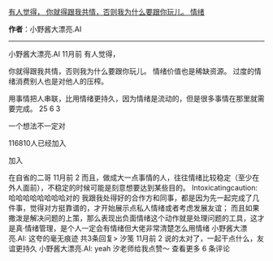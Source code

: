 

[有人觉得， 你就得跟我共情，否则我为什么要跟你玩儿。 情绪](https://m.okjike.com/originalPosts/664e9e8319d274e29645165d?s=ewoidSI6ICI1N2Y0ZGFjYWI2YzFlNTEzMDBiMDQyNmQiCn0=)

**作者**：小野酱大漂亮.AI

---

小野酱大漂亮.AI
11月前
有人觉得，

你就得跟我共情，否则我为什么要跟你玩儿。
情绪价值也是稀缺资源。
过度的情绪消费别人也是对他人的压榨。

用事情把人串联，比用情绪更持久，因为情绪是流动的，但是很多事情在那里就需要完成。
25
6
3

一个想法不一定对

116810人已经加入

加入

在自省的二哥
11月前
2
而且，做成大一点事情的人，往往情绪比较稳定（至少在外人面前），不稳定的时候可能是刻意想要达到某些目的。
Intoxicatingcaution: 哈哈哈哈哈哈哈哈对的 我跟我处得好的合作方和同事，都是因为先一起完成了几件事，觉得对方挺靠谱的，才开始展示点私人情绪或者考虑发展友谊； 而且如果撒泼是解决问题的上策，那么表现出负面情绪这个动作就是处理问题的工具，这才是真·情绪管理，是个人一定会有情绪但大佬非常清楚怎么用情绪
小野酱大漂亮.AI: 这夸的毫无痕迹
共3条回复>
汐笺
11月前
2
说的太对了，一起干点什么，友谊更持久
小野酱大漂亮.AI: yeah 汐老师给我点赞～
查看更多 6 条评论

